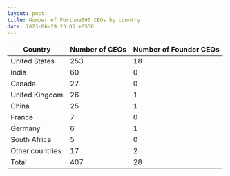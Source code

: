 ```yaml
---
layout: post
title: Number of Fortune500 CEOs by country
date: 2023-06-29 23:05 +0530
---
```


| Country | Number of CEOs | Number of Founder CEOs |
|---|---|---|
| United States | 253 | 18 |
| India | 60 | 0 |
| Canada | 27 | 0 |
| United Kingdom | 26 | 1 |
| China | 25 | 1 |
| France | 7 | 0 |
| Germany | 6 | 1 |
| South Africa | 5 | 0 |
| Other countries | 17 | 2 |
| Total | 407 | 28 |




